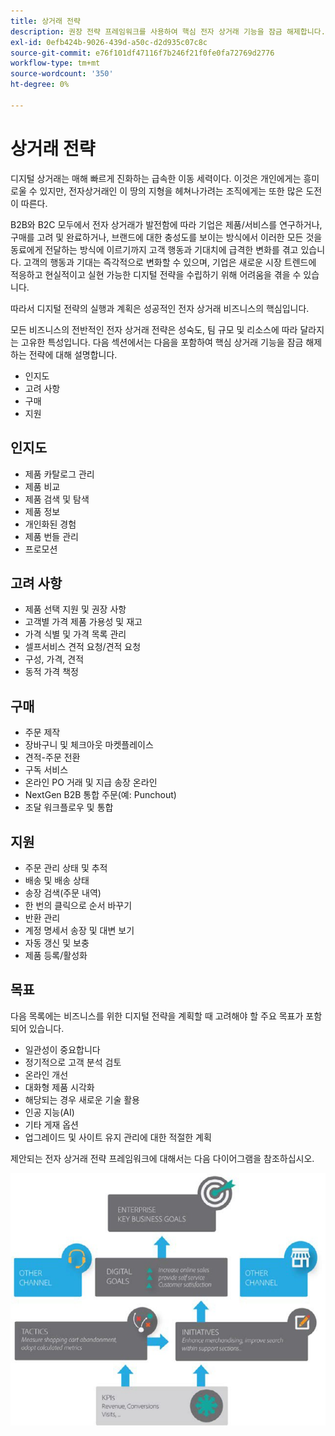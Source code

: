 ```yaml
---
title: 상거래 전략
description: 권장 전략 프레임워크를 사용하여 핵심 전자 상거래 기능을 잠금 해제합니다.
exl-id: 0efb424b-9026-439d-a50c-d2d935c07c8c
source-git-commit: e76f101df47116f7b246f21f0fe0fa72769d2776
workflow-type: tm+mt
source-wordcount: '350'
ht-degree: 0%

---
```


# 상거래 전략

디지털 상거래는 매해 빠르게 진화하는 급속한 이동 세력이다. 이것은 개인에게는 흥미로울 수 있지만, 전자상거래인 이 땅의 지형을 헤쳐나가려는 조직에게는 또한 많은 도전이 따른다.

B2B와 B2C 모두에서 전자 상거래가 발전함에 따라 기업은 제품/서비스를 연구하거나, 구매를 고려 및 완료하거나, 브랜드에 대한 충성도를 보이는 방식에서 이러한 모든 것을 동료에게 전달하는 방식에 이르기까지 고객 행동과 기대치에 급격한 변화를 겪고 있습니다. 고객의 행동과 기대는 즉각적으로 변화할 수 있으며, 기업은 새로운 시장 트렌드에 적응하고 현실적이고 실현 가능한 디지털 전략을 수립하기 위해 어려움을 겪을 수 있습니다.

따라서 디지털 전략의 실행과 계획은 성공적인 전자 상거래 비즈니스의 핵심입니다.

모든 비즈니스의 전반적인 전자 상거래 전략은 성숙도, 팀 규모 및 리소스에 따라 달라지는 고유한 특성입니다. 다음 섹션에서는 다음을 포함하여 핵심 상거래 기능을 잠금 해제하는 전략에 대해 설명합니다.

- 인지도
- 고려 사항
- 구매
- 지원

## 인지도

- 제품 카탈로그 관리
- 제품 비교
- 제품 검색 및 탐색
- 제품 정보
- 개인화된 경험
- 제품 번들 관리
- 프로모션

## 고려 사항

- 제품 선택 지원 및 권장 사항
- 고객별 가격 제품 가용성 및 재고
- 가격 식별 및 가격 목록 관리
- 셀프서비스 견적 요청/견적 요청
- 구성, 가격, 견적
- 동적 가격 책정

## 구매

- 주문 제작
- 장바구니 및 체크아웃 마켓플레이스
- 견적-주문 전환
- 구독 서비스
- 온라인 PO 거래 및 지급 송장 온라인
- NextGen B2B 통합 주문(예: Punchout)
- 조달 워크플로우 및 통합

## 지원

- 주문 관리 상태 및 추적
- 배송 및 배송 상태
- 송장 검색(주문 내역)
- 한 번의 클릭으로 순서 바꾸기
- 반환 관리
- 계정 명세서 송장 및 대변 보기
- 자동 갱신 및 보충
- 제품 등록/활성화

## 목표

다음 목록에는 비즈니스를 위한 디지털 전략을 계획할 때 고려해야 할 주요 목표가 포함되어 있습니다.

- 일관성이 중요합니다
- 정기적으로 고객 분석 검토
- 온라인 개선
- 대화형 제품 시각화
- 해당되는 경우 새로운 기술 활용
- 인공 지능(AI)
- 기타 게재 옵션
- 업그레이드 및 사이트 유지 관리에 대한 적절한 계획

제안되는 전자 상거래 전략 프레임워크에 대해서는 다음 다이어그램을 참조하십시오.

![상거래 전략 프레임워크 다이어그램](../../assets/playbooks/commerce-strategy-framework.png)
